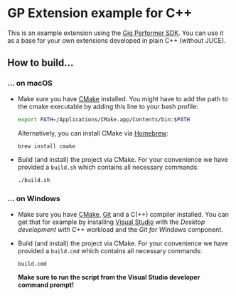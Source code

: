 # GP Extension example for C++

This is an example extension using the [Gig Performer SDK](https://github.com/gigperformer/gp-sdk).
You can use it as a base for your own extensions developed in plain C++ (without JUCE).

## How to build...

### ... on macOS

-   Make sure you have [CMake](https://cmake.org) installed.
    You might have to add the path to the cmake executable by adding this line to your bash profile:

    ```bash
    export PATH=/Applications/CMake.app/Contents/bin:$PATH
    ```

    Alternatively, you can install CMake via [Homebrew](https://brew.sh):

    ```bash
    brew install cmake
    ```

-   Build (and install) the project via CMake.
    For your convenience we have provided a `build.sh` which contains all necessary commands:

    ```bash
    ./build.sh
    ```

### ... on Windows

-   Make sure you have [CMake](https://cmake.org), [Git](https://git-scm.com) and a C(++) compiler installed.
    You can get that for example by installing [Visual Studio](https://visualstudio.microsoft.com) with the _Desktop development with C++_ workload and the _Git for Windows_ component.
-   Build (and install) the project via CMake.
    For your convenience we have provided a `build.cmd` which contains all necessary commands:

    ```bash
    build.cmd
    ```

    **Make sure to run the script from the Visual Studio developer command prompt!**
